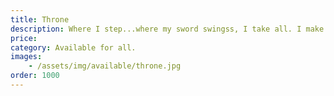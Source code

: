 ```yaml
---
title: Throne
description: Where I step...where my sword swingss, I take all. I make it mine. And there is no king, no crown, and no kingdom that will stop me. 
price: 
category: Available for all.
images: 
    - /assets/img/available/throne.jpg
order: 1000
---
```

